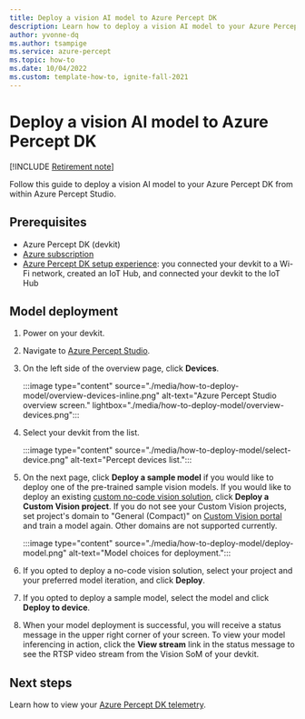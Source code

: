 ```yaml
---
title: Deploy a vision AI model to Azure Percept DK
description: Learn how to deploy a vision AI model to your Azure Percept DK from Azure Percept Studio
author: yvonne-dq
ms.author: tsampige
ms.service: azure-percept
ms.topic: how-to
ms.date: 10/04/2022
ms.custom: template-how-to, ignite-fall-2021
---
```


# Deploy a vision AI model to Azure Percept DK

[!INCLUDE [Retirement note](./includes/retire.md)]

Follow this guide to deploy a vision AI model to your Azure Percept DK from within Azure Percept Studio.

## Prerequisites

- Azure Percept DK (devkit)
- [Azure subscription](https://azure.microsoft.com/free/)
- [Azure Percept DK setup experience](./quickstart-percept-dk-set-up.md): you connected your devkit to a Wi-Fi network, created an IoT Hub, and connected your devkit to the IoT Hub

## Model deployment

1. Power on your devkit.

1. Navigate to [Azure Percept Studio](https://go.microsoft.com/fwlink/?linkid=2135819).

1. On the left side of the overview page, click **Devices**.

    :::image type="content" source="./media/how-to-deploy-model/overview-devices-inline.png" alt-text="Azure Percept Studio overview screen." lightbox="./media/how-to-deploy-model/overview-devices.png":::

1. Select your devkit from the list.

    :::image type="content" source="./media/how-to-deploy-model/select-device.png" alt-text="Percept devices list.":::

1. On the next page, click **Deploy a sample model** if you would like to deploy one of the pre-trained sample vision models. If you would like to deploy an existing [custom no-code vision solution](./tutorial-nocode-vision.md), click **Deploy a Custom Vision project**. If you do not see your Custom Vision projects, set project's domain to "General (Compact)" on [Custom Vision portal](https://www.customvision.ai/) and train a model again. Other domains are not supported currently.

    :::image type="content" source="./media/how-to-deploy-model/deploy-model.png" alt-text="Model choices for deployment.":::

1. If you opted to deploy a no-code vision solution, select your project and your preferred model iteration, and click **Deploy**.

1. If you opted to deploy a sample model, select the model and click **Deploy to device**.

1. When your model deployment is successful, you will receive a status message in the upper right corner of your screen. To view your model inferencing in action, click the **View stream** link in the status message to see the RTSP video stream from the Vision SoM of your devkit.

## Next steps

Learn how to view your [Azure Percept DK telemetry](how-to-view-telemetry.md).
